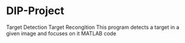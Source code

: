# DIP-Project
Target Detection
Target Recongition
This program detects a target in a given image and focuses on it
MATLAB code
